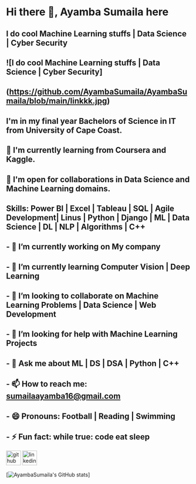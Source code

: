 # Hi there 👋, Ayamba Sumaila here
## I do cool Machine Learning stuffs | Data Science | Cyber Security

## ![I do cool Machine Learning stuffs | Data Science | Cyber Security]


## (https://github.com/AyambaSumaila/AyambaSumaila/blob/main/linkkk.jpg)

## I'm in my final year Bachelors of Science in IT from University of Cape Coast.

## 🌱  I'm currently learning from Coursera and Kaggle.
## 👯 I'm open for collaborations in Data Science and Machine Learning domains.

## Skills: Power BI | Excel | Tableau | SQL | Agile Development| Linus | Python | Django | ML | Data Science | DL | NLP | Algorithms | C++

## - 🔭 I’m currently working on My company 
## - 🌱 I’m currently learning Computer Vision | Deep Learning 
## - 👯 I’m looking to collaborate on Machine Learning Problems | Data Science | Web Development  
## - 🤔 I’m looking for help with Machine Learning Projects 
## - 💬 Ask me about ML | DS | DSA | Python | C++  
## - 📫 How to reach me: sumailaayamba16@gmail.com 
## - 😄 Pronouns: Football | Reading | Swimming 
## - ⚡ Fun fact: while true: code eat sleep 


[<img src='https://cdn.jsdelivr.net/npm/simple-icons@3.0.1/icons/github.svg' alt='github' height='40'>](https://github.com/AyambaSumaila)  [<img src='https://cdn.jsdelivr.net/npm/simple-icons@3.0.1/icons/linkedin.svg' alt='linkedin' height='40'>](https://www.linkedin.com/in/sumaila-ayamba/)  


[![AyambaSumaila's GitHub stats](https://github-readme-stats.vercel.app/api?username=AyambaSumaila)]
